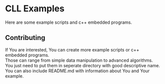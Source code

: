 # CLL Examples

Here are some example scripts and c++ embedded programs.

## Contributing

If You are interested, You can create more example scripts or c++ embedded programs.  
Those can range from simple data manipulation to advanced algorithms.  
You just need to put them in seperate directory with good descriptive name.  
You can also include README.md with information about You and Your example.
